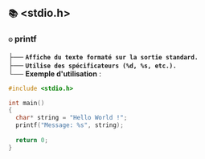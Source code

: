 ## `📚` <stdio.h>

### `⚙️` printf
  ├── **`Affiche du texte formaté sur la sortie standard.`**  
  ├── **`Utilise des spécificateurs (%d, %s, etc.).`**  
  └── **Exemple d'utilisation** :

```c
#include <stdio.h>

int main()
{
  char* string = "Hello World !";
  printf("Message: %s", string);
  
  return 0;
}
